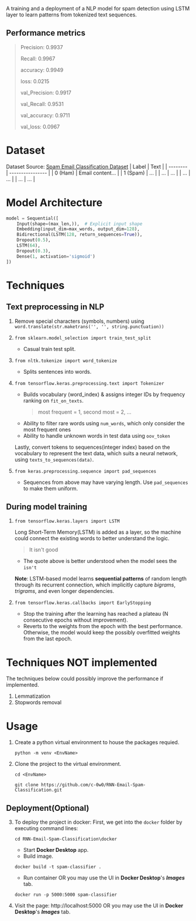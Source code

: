 A training and a deployment of a NLP model for spam detection using LSTM layer to learn patterns from tokenized text sequences.

## Performance metrics
> Precision: 0.9937
> 
> Recall: 0.9967
> 
> accuracy: 0.9949
> 
> loss: 0.0215
> 
> val_Precision: 0.9917
> 
> val_Recall: 0.9531
> 
> val_accuracy: 0.9711
> 
> val_loss: 0.0967


# Dataset
Dataset Source: [Spam Email Classification Dataset](https://www.kaggle.com/datasets/purusinghvi/email-spam-classification-dataset)
| Label    | Text             |
| -------- | ---------------- |
| 0 (Ham)  | Email content... |
| 1 (Spam) | ...              |
| ...      | ...              |
| ...      | ...              |
| ...      | ...              |

# Model Architecture
```python
model = Sequential([
    Input(shape=(max_len,)),  # Explicit input shape
    Embedding(input_dim=max_words, output_dim=128),
    Bidirectional(LSTM(128, return_sequences=True)),
    Dropout(0.5),
    LSTM(64),
    Dropout(0.3),
    Dense(1, activation='sigmoid')
])
```

# Techniques
## Text preprocessing in NLP

1. Remove special characters (symbols, numbers) using `word.translate(str.maketrans('', '', string.punctuation))`
2. `from sklearn.model_selection import train_test_split`

   - Casual train test split.
3. `from nltk.tokenize import word_tokenize`

   - Splits sentences into words.
4. `from tensorflow.keras.preprocessing.text import Tokenizer`

   - Builds vocabulary (word_index) & assigns integer IDs by frequency ranking on `fit_on_texts`.
     > most frequent = 1, second most = 2, ...
   - Ability to filter rare words using `num_words`, which only consider the most frequent ones
   - Ability to handle unknown words in test data using `oov_token`

   Lastly, convert tokens to sequences(integer index) based on the vocabulary to represent the text data, which suits a neural network, using `texts_to_sequences(data)`.
5. `from keras.preprocessing.sequence import pad_sequences`

   - Sequences from above may have varying length. Use `pad_sequences` to make them uniform.

## During model training

1. `from tensorflow.keras.layers import LSTM`
   
   Long Short-Term Memory(LSTM) is added as a layer, so the machine could connect the existing words to better understand the logic.
   > It isn't good
   - The quote above is better understood when the model sees the `isn't`
   
   **Note**: LSTM-based model learns **sequential patterns** of random length through its recurrent connection, which implicitly capture _bigrams_, _trigrams_, and even longer dependencies.
3. `from tensorflow.keras.callbacks import EarlyStopping`

   - Stop the training after the learning has reached a plateau (N consecutive epochs without improvement).
   - Reverts to the weights from the epoch with the best performance. Otherwise, the model would keep the possibly overfitted weights from the last epoch.


# Techniques NOT implemented

The techniques below could possibly improve the performance if implemented.
1. Lemmatization
2. Stopwords removal


# Usage

1. Create a python virtual environment to house the packages requied.
   ```
   python -m venv <EnvName>
   ```
2. Clone the project to the virtual environment.
   ```
   cd <EnvName>
   ```
   ```
   git clone https://github.com/c-0w0/RNN-Email-Spam-Classification.git
   ```
   
## Deployment(Optional)

3. To deploy the project in docker:
   First, we get into the `docker` folder by executing command lines:
   ```
   cd RNN-Email-Spam-Classification\docker
   ```
   - Start **Docker Desktop** app.
   - Build image.
   ```
   docker build -t spam-classifier .
   ```
   - Run container OR you may use the UI in **Docker Desktop**'s _**Images**_ tab.
   ```
   docker run -p 5000:5000 spam-classifier
   ```
5. Visit the page: http://localhost:5000 OR you may use the UI in **Docker Desktop**'s _**Images**_ tab.
